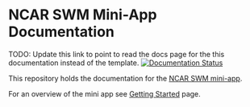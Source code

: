 # NCAR SWM Mini-App Documentation

TODO: Update this link to point to read the docs page for the this documentation instead of the template.
[![Documentation Status](https://readthedocs.org/projects/ncar-mkdocs-template/badge/?version=latest)](https://ncar-mkdocs-template.readthedocs.io/en/latest/?badge=latest)

This repository holds the documentation for the [NCAR SWM mini-app](https://github.com/NCAR/SWM).

For an overview of the mini app see [Getting Started](getting_started) page.